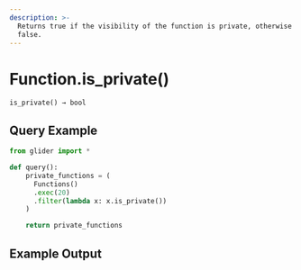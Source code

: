 ```yaml
---
description: >-
  Returns true if the visibility of the function is private, otherwise returns
  false.
---
```


# Function.is\_private()

`is_private() → bool`

## Query Example

```python
from glider import *

def query():
    private_functions = (
      Functions()
      .exec(20)
      .filter(lambda x: x.is_private())
    )

    return private_functions
```

## Example Output

<figure><img src="../../../.gitbook/assets/Screenshot 2025-08-15 at 3.00.38 PM.png" alt=""><figcaption></figcaption></figure>
